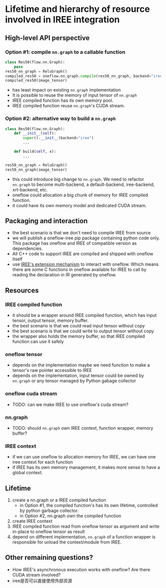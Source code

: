 # Lifetime and hierarchy of resource involved in IREE integration

## High-level API perspective

### Option #1: compile `nn.graph` to a callable function

```python
class Res50(flow.nn.Graph):
    pass
res50_nn_graph = ReluGraph()
compiled_res50 = oneflow.nn.graph.compile(res50_nn_graph, backend="iree")
compiled_res50(image_tensor)
```

- has least impact on existing `nn.graph` implementation
- It is possible to reuse the memory of input tensor of `nn.graph`
- IREE compiled function has its own memory pool.
- IREE compiled function reuse `nn.graph`'s CUDA stream.

### Option #2: alternative way to build a `nn.graph`

```python
class Res50(flow.nn.Graph):
    def __init__(self):
        super().__init__(backend="iree")
        ...

    def build(self, x):
        ...

res50_nn_graph = ReluGraph()
res50_nn_graph(image_tensor)
```

- this could introduce big change to `nn.graph`. We need to refactor `nn.graph` to become multi-backend, a default-backend, iree-backend, xrt-backend, etc.
- oneflow could allocation a big chunk of memory for IREE compiled function.
- it could have its own memory model and dedicated CUDA stream.

## Packaging and interaction

- the best scenario is that we don't need to compile IREE from source
- we will publish a oneflow-iree pip package containing python code only. This package has oneflow and IREE of compatible version as dependencies.
- All C++ code to support IREE are compiled and shipped with oneflow itself
- use [IREE's extension mechanism](https://google.github.io/iree/extensions/#2-extend-host-code-with-custom-modules) to interact with oneflow. Which means there are some C functions in oneflow available for IREE to call by reading the declaration in IR generated by oneflow.

## Resources

### IREE compiled function

- it should be a wrapper around IREE compiled function, which has input tensor, output tensor, memory buffer.
- the best scenario is that we could read input tensor without copy
- the best scenario is that we could write to output tensor without copy
- the wrapper also holds the memory buffer, so that IREE compiled function can use it safely

### oneflow tensor

- depends on the implementation maybe we need function to make a tensor's raw pointer accessible to IREE
- depends on the implementation, input tensor could be owned by `nn.graph` or any tensor managed by Python gabage collector

### oneflow cuda stream

- TODO: can we make IREE to use oneflow's cuda stream?

### nn.graph

- TODO: should `nn.graph` own IREE context, function wrapper, memory buffer?

### IREE context

- if we can use oneflow to allocation memory for IREE, we can have one iree context for each function
- if IREE has its own memory management, it makes more sense to have a global context.

## Lifetime

1. create a nn.graph or a IREE compiled function
   - in Option #1, the compiled function's has its own lifetime, controlled by python garbage collector.
   - in Option #2, nn.graph own the compiled function
2. create IREE context
3. IREE compiled function read from oneflow tensor as argument and write in-place to oneflow tensor as result
4. depend on different implementation, `nn.graph` of a function wrapper is responsible for unload the context/module from IREE.

## Other remaining questions?

- How IREE's asynchronous execution works with oneflow? Are there CUDA stream involved?
- iree是否可以直接使用外部资源
